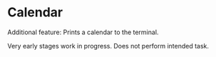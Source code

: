 # Calendar

Additional feature: Prints a calendar to the terminal.

Very early stages work in progress.  Does not perform intended task.
